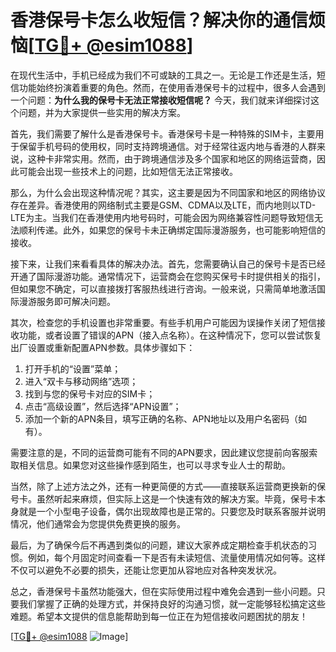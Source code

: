# 香港保号卡怎么收短信？解决你的通信烦恼[[TG💪+ @esim1088](https://t.me/s/esim1088)]

在现代生活中，手机已经成为我们不可或缺的工具之一。无论是工作还是生活，短信功能始终扮演着重要的角色。然而，在使用香港保号卡的过程中，很多人会遇到一个问题：**为什么我的保号卡无法正常接收短信呢？** 今天，我们就来详细探讨这个问题，并为大家提供一些实用的解决方案。

首先，我们需要了解什么是香港保号卡。香港保号卡是一种特殊的SIM卡，主要用于保留手机号码的使用权，同时支持跨境通信。对于经常往返内地与香港的人群来说，这种卡非常实用。然而，由于跨境通信涉及多个国家和地区的网络运营商，因此可能会出现一些技术上的问题，比如短信无法正常接收。

那么，为什么会出现这种情况呢？其实，这主要是因为不同国家和地区的网络协议存在差异。香港使用的网络制式主要是GSM、CDMA以及LTE，而内地则以TD-LTE为主。当我们在香港使用内地号码时，可能会因为网络兼容性问题导致短信无法顺利传递。此外，如果您的保号卡未正确绑定国际漫游服务，也可能影响短信的接收。

接下来，让我们来看看具体的解决办法。首先，您需要确认自己的保号卡是否已经开通了国际漫游功能。通常情况下，运营商会在您购买保号卡时提供相关的指引，但如果您不确定，可以直接拨打客服热线进行咨询。一般来说，只需简单地激活国际漫游服务即可解决问题。

其次，检查您的手机设置也非常重要。有些手机用户可能因为误操作关闭了短信接收功能，或者设置了错误的APN（接入点名称）。在这种情况下，您可以尝试恢复出厂设置或重新配置APN参数。具体步骤如下：

1. 打开手机的“设置”菜单；
2. 进入“双卡与移动网络”选项；
3. 找到与您的保号卡对应的SIM卡；
4. 点击“高级设置”，然后选择“APN设置”；
5. 添加一个新的APN条目，填写正确的名称、APN地址以及用户名密码（如有）。

需要注意的是，不同的运营商可能有不同的APN要求，因此建议您提前向客服索取相关信息。如果您对这些操作感到陌生，也可以寻求专业人士的帮助。

当然，除了上述方法之外，还有一种更简便的方式——直接联系运营商更换新的保号卡。虽然听起来麻烦，但实际上这是一个快速有效的解决方案。毕竟，保号卡本身就是一个小型电子设备，偶尔出现故障也是正常的。只要您及时联系客服并说明情况，他们通常会为您提供免费更换的服务。

最后，为了确保今后不再遇到类似的问题，建议大家养成定期检查手机状态的习惯。例如，每个月固定时间查看一下是否有未读短信、流量使用情况如何等。这样不仅可以避免不必要的损失，还能让您更加从容地应对各种突发状况。

总之，香港保号卡虽然功能强大，但在实际使用过程中难免会遇到一些小问题。只要我们掌握了正确的处理方式，并保持良好的沟通习惯，就一定能够轻松搞定这些难题。希望本文提供的信息能帮助到每一位正在为短信接收问题困扰的朋友！

[[TG💪+ @esim1088](https://t.me/s/esim1088) ![Image](https://i.postimg.cc/4NQfJmqS/Snipaste-2025-05-13-00-14-12.png)]